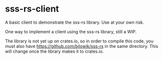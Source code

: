 # sss-rs-client
A basic client to demonstrate the sss-rs library. Use at your own risk.

One way to implement a client using the sss-rs library, still a WIP.

The library is not yet up on crates.io, so in order to compile this code, you must also have
https://github.com/bilowik/sss-rs in the same directory. This will change once the library makes it
to crates.io.
